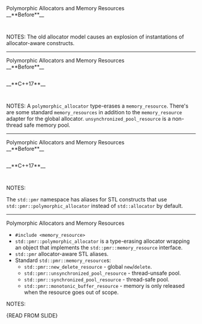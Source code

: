 <div class="slide-title">Polymorphic Allocators and Memory Resources</div>

<div class="left">
<span style="display: block">__**Before**__</span>

<pre style="display: inline-block;"><code class='sample' style="font-size: 0.5em;" sample='cpp17_features/
37_polymorphic_allocators_and_memory_resources
/
00_vector_allocators.cpp
#0
'></code></pre>
</div>

<div class="right">
</div>

NOTES:
The old allocator model causes an explosion of instantations of allocator-aware
constructs.

---

<div class="slide-title">Polymorphic Allocators and Memory Resources</div>

<div class="left">
<span style="display: block">__**Before**__</span>

<pre style="display: inline-block;"><code class='sample' style="font-size: 0.5em;" sample='cpp17_features/
37_polymorphic_allocators_and_memory_resources
/
00_vector_allocators.cpp
#0
'></code></pre>
</div>

<div class="right">
<span style="display: block">__**C++17**__</span>

<pre style="display: inline-block;"><code class='sample' style="font-size: 0.5em;" sample='cpp17_features/
37_polymorphic_allocators_and_memory_resources
/
00_vector_allocators.cpp
#1
'></code></pre>
</div>

NOTES:
A `polymorphic_allocator` type-erases a `memory_resource`.
There's are some standard `memory_resources` in addition to the `memory_resource`
adapter for the global allocator.
`unsynchronized_pool_resource` is a non-thread safe memory pool.

---

<div class="slide-title">Polymorphic Allocators and Memory Resources</div>

<div class="left">
<span style="display: block">__**Before**__</span>

<pre style="display: inline-block;"><code class='sample' style="font-size: 0.5em;" sample='cpp17_features/
37_polymorphic_allocators_and_memory_resources
/
00_vector_allocators.cpp
#0
'></code></pre>
</div>

<div class="right">
<span style="display: block">__**C++17**__</span>

<pre style="display: inline-block;"><code class='sample' style="font-size: 0.5em;" sample='cpp17_features/
37_polymorphic_allocators_and_memory_resources
/
00_vector_allocators.cpp
#2
'></code></pre>
</div>

NOTES:

The `std::pmr` namespace has aliases for STL constructs that use
`std::pmr::polymorphic_allocator` instead of `std::allocator` by default.

---

<div class="slide-title">Polymorphic Allocators and Memory Resources</div>

* `#include <memory_resource>`
* `std::pmr::polymorphic_allocator` is a type-erasing allocator wrapping an object that implements the `std::pmr::memory_resource` interface.
* `std::pmr` allocator-aware STL aliases.
* Standard `std::pmr::memory_resource`s:
  * `std::pmr::new_delete_resource` - global `new`/`delete`.
  * `std::pmr::unsynchronized_pool_resource` - thread-unsafe pool.
  * `std::pmr::synchronized_pool_resource` - thread-safe pool.
  * `std::pmr::monotonic_buffer_resource` - memory is only released when the resource goes out of scope.

NOTES:

{READ FROM SLIDE}

